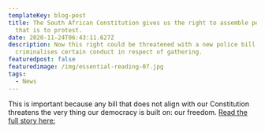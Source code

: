 ```yaml
---
templateKey: blog-post
title: The South African Constitution gives us the right to assemble peacefully,
  that is to protest.
date: 2020-11-24T06:43:11.627Z
description: Now this right could be threatened with a new police bill that
  criminalises certain conduct in respect of gathering.
featuredpost: false
featuredimage: /img/essential-reading-07.jpg
tags:
  - News
---
```

This is important because any bill that does not align with our Constitution threatens the very thing our democracy is built on: our freedom. [Read the full story here:](https://www.groundup.org.za/article/new-police-bill-have-chilling-effect-freedom-assembly/)